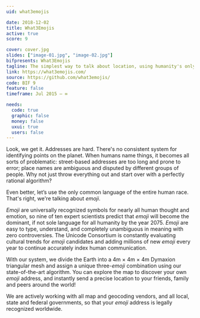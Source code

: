 ```yaml
---
uid: what3emojis

date: 2018-12-02
title: What3Emojis
active: true
score: 9

cover: cover.jpg
slides: ["image-01.jpg", "image-02.jpg"]
bifpresents: What3Emojis
tagline: The simplest way to talk about location, using humanity's only common, unambiguous language.
link: https://what3emojis.com/
source: https://github.com/what3emojis/
code: BIF 9
feature: false
timeframe: Jul 2015 – ∞

needs:
  code: true
  graphic: false
  money: false
  uxui: true
  users: false
---
```


Look, we get it. Addresses are hard. There's no consistent system for identifying points on the planet. When humans name things, it becomes all sorts of problematic: street-based addresses are too long and prone to error; place names are ambiguous and disputed by different groups of people. Why not just throw everything out and start over with a perfectly rational algorithm?

Even better, let’s use the only common language of the entire human race. That's right, we're talking about _emoji_.

_Emoji_ are universally recognized symbols for nearly all human thought and emotion, so nine of ten expert scientists predict that _emoji_ will become the dominant, if not sole language for all humanity by the year 2075. _Emoji_ are easy to type, understand, and completely unambiguous in meaning with zero controversies. The Unicode Consortium is constantly evaluating cultural trends for _emoji_ candidates and adding millions of new _emoji_ every year to continue accurately index human communication.

With our system, we divide the Earth into a 4m × 4m × 4m Dymaxion triangular mesh and assign a unique three-_emoji_ combination using our state-of-the-art algorithm. You can explore the map to discover your own _emoji_ address, and instantly send a precise location to your friends, family and peers around the world!

We are actively working with all map and geocoding vendors, and all local, state and federal governments, so that your _emoji_ address is legally recognized worldwide.
